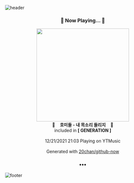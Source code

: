 ![header](https://capsule-render.vercel.app/api?type=wave&height=170&section=header&text=Hi.%20I'm%20SHIFT&fontColor=090707&fontAlignX=45&fontAlignY=65&fontSize=100)

<h3 align="center">🎵 Now Playing... 🎵</h3>
<p align="center">
  <a href="https://music.youtube.com/watch?v=3hnO-W7lKHQ">
    <img width="300" src="https://lh3.googleusercontent.com/cqooKcsRLjJ0MAc0jgR8UhZ-Sz0uo9lMW8qH6JtDpZeykHaor1yFUlHAzFW9-ojtCM0Ec4jY8Tw2rqKTHg">
  </a>
  <br>
  🎵&nbsp&nbsp&nbsp <b>호미들 - 내 목소리 들리지</b> &nbsp&nbsp&nbsp🎵
  <br>
  included in <b>[ GENERATION ]</b>
  
  <br />
  <br />
  12/21/2021 21:03 Playing on YTMusic
  <br />
  <br />
  Generated with <a href="https://github.com/20chan/github-now">20chan/github-now</a>
</p>

<h3 align="center">•••</h3>

![footer](https://capsule-render.vercel.app/api?type=wave&height=150&section=footer)
